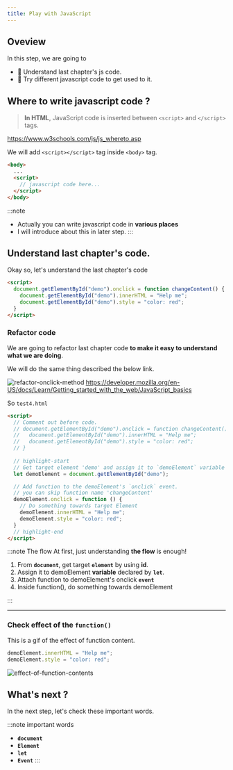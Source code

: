 ```yaml
---
title: Play with JavaScript
---
```


## Oveview

In this step, we are going to
  - 🐯 Understand last chapter's js code.
  - 🐅 Try different javascript code to get used to it.


## Where to write javascript code ?
> **In HTML**, JavaScript code is inserted between `<script>` and `</script>` tags.

https://www.w3schools.com/js/js_whereto.asp

We will add `<script></script>` tag inside `<body>` tag.
```html
<body>
  ...
  <script>
    // javascript code here...
  </script>
</body>
```
:::note
- Actually you can write javascript code in **various places**
- I will introduce about this in later step.
:::


## Understand last chapter's code.

Okay so, let's understand the last chapter's code
```html
<script>
  document.getElementById("demo").onclick = function changeContent() {
    document.getElementById("demo").innerHTML = "Help me";
    document.getElementById("demo").style = "color: red";
  }
</script>
```




### Refactor code
We are going to refactor last chapter code **to make it easy to understand what we are doing**.

We will do the same thing described the below link. 


![refactor-onclick-method](https://storage.googleapis.com/coderhackers-assets/docs/img/2020-04-13-16-42-20.png)
https://developer.mozilla.org/en-US/docs/Learn/Getting_started_with_the_web/JavaScript_basics


So `test4.html`
```html title="test4.html"
<script>
  // Comment out before code.
  // document.getElementById("demo").onclick = function changeContent() {
  //   document.getElementById("demo").innerHTML = "Help me";
  //   document.getElementById("demo").style = "color: red";
  // }
  
  // highlight-start
  // Get target element 'demo' and assign it to `demoElement` variable 
  let demoElement = document.getElementById("demo");

  // Add function to the demoElement's `onclick` event.
  // you can skip function name 'changeContent'
  demoElement.onclick = function () {
    // Do something towards target Element
    demoElement.innerHTML = "Help me";
    demoElement.style = "color: red";
  }
  // highlight-end
</script>
```

:::note The flow
At first, just understanding **the flow** is enough!

1. From **`document`**, get target **`element`** by using **id**.
2. Assign it to demoElement **variable** declared by **`let`**.
3. Attach function to demoElement's onclick **`event`**
4. Inside function(), do something towards demoElement

:::

---

### Check effect of the `function()`

This is a gif of the effect of function content.
```js
demoElement.innerHTML = "Help me";
demoElement.style = "color: red";
```

![effect-of-function-contents](https://storage.googleapis.com/coderhackers-assets/docs/img/2020-04-13-18-40-20-js-onclick-effect.gif)


## What's next ?
In the next step, let's check these important words.

:::note important words
- **`document`**
- **`Element`**
- **`let`**
- **`Event`**
:::
